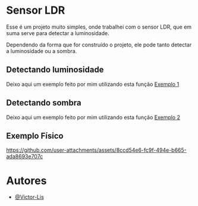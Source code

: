 # Sensor LDR

Esse é um projeto muito simples, onde trabalhei com o sensor LDR, que em suma serve para detectar a luminosidade.

Dependendo da forma que for construído o projeto, ele pode tanto detectar a luminosidade ou a sombra.

## Detectando luminosidade

Deixo aqui um exemplo feito por mim utilizando esta função
[Exemplo 1](https://www.tinkercad.com/things/01zO5UMx71d-sensor-ldr-luminosidade)

## Detectando sombra

Deixo aqui um exemplo feito por mim utilizando esta função
[Exemplo 2](https://www.tinkercad.com/things/cWPaSWIiasQ-sensor-ldr-sombra)

## Exemplo Físico
https://github.com/user-attachments/assets/8ccd54e6-fc9f-494e-b665-ada8693e707c

# Autores
- [@Victor-Lis](https://github.com/Victor-Lis)
